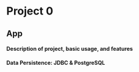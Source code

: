# Project 0

## App

#### Description of project, basic usage, and features

#### Data Persistence: JDBC & PostgreSQL


